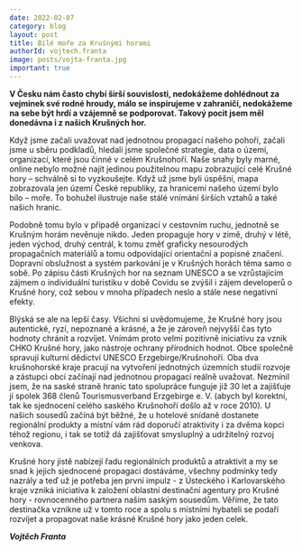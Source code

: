 ```yaml
---
date: 2022-02-07
category: blog
layout: post
title: Bílé moře za Krušnými horami
authorId: vojtech.franta
image: posts/vojta-franta.jpg
important: true
---
```

**V Česku nám často chybí širší souvislosti, nedokážeme dohlédnout za vejminek své rodné hroudy, málo se inspirujeme v zahraničí, nedokážeme na sebe být hrdí a vzájemně se podporovat. Takový pocit jsem měl donedávna i z našich Krušných hor.**

Když jsme začali uvažovat nad jednotnou propagací našeho pohoří, začali jsme u sběru podkladů, hledali jsme společné strategie, data o území, organizací, které jsou činné v celém Krušnohoří. Naše snahy byly marné, online nebylo možné najít jedinou použitelnou mapu zobrazující celé Krušné hory – schválně si to vyzkoušejte. Když už jsme byli úspěšní, mapa zobrazovala jen území České republiky, za hranicemi našeho území bylo bílo – moře. To bohužel ilustruje naše stálé vnímání širších vztahů a také našich hranic.

Podobně tomu bylo v případě organizací v cestovním ruchu, jednotně se Krušným horám nevěnuje nikdo. Jeden propaguje hory v zimě, druhý v létě, jeden východ, druhý centrál, k tomu změť graficky nesourodých propagačních materiálů a tomu odpovídající orientační a popisné značení. Dopravní obslužnost a systém parkování je v Krušných horách téma samo o sobě. Po zápisu části Krušných hor na seznam UNESCO a se vzrůstajícím zájmem o individuální turistiku v době Covidu se zvýšil i zájem developerů o Krušné hory, což sebou v mnoha případech neslo a stále nese negativní efekty.

Blýská se ale na lepší časy. Všichni si uvědomujeme, že Krušné hory jsou autentické, ryzí, nepoznané a krásné, a že je zároveň nejvyšší čas tyto hodnoty chránit a rozvíjet. Vnímám proto velmi pozitivně iniciativu za vznik CHKO Krušné hory, jako nástroje ochrany přírodních hodnot. Obce společně spravují kulturní dědictví UNESCO Erzgebirge/Krušnohoří. Oba dva krušnohorské kraje pracují na vytvoření jednotných územních studií rozvoje a zástupci obcí začínají nad jednotnou propagací reálně uvažovat. Nezmínil jsem, že na saské straně hranic tato spolupráce funguje již 30 let a zajišťuje ji spolek 368 členů Tourismusverband Erzgebirge e. V. (abych byl korektní, tak ke sjednocení celého saského Krušnohoří došlo až v roce 2010). U našich sousedů začíná být běžné, že u hotelové snídaně dostanete regionální produkty a místní vám rád doporučí atraktivity i za dvěma kopci téhož regionu, i tak se totiž dá zajišťovat smysluplný a udržitelný rozvoj venkova. 

Krušné hory jistě nabízejí řadu regionálních produktů a atraktivit a my se snad k jejich sjednocené propagaci dostáváme, všechny podmínky tedy nazrály a teď už je potřeba jen první impulz - z Ústeckého i Karlovarského kraje vzniká iniciativa k založení oblastní destinační agentury pro Krušné hory - rovnocenného partnera našim saským sousedům. Věříme, že tato destinačka vznikne už v tomto roce a spolu s místními hybateli se podaří rozvíjet a propagovat naše krásné Krušné hory jako jeden celek.

***Vojtěch Franta***
